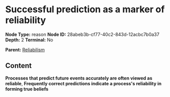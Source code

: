 # Successful prediction as a marker of reliability

**Node Type:** reason
**Node ID:** 28abeb3b-cf77-40c2-843d-12acbc7b0a37
**Depth:** 2
**Terminal:** No

**Parent:** [Reliabilism](reliabilism.md)

## Content

**Processes that predict future events accurately are often viewed as reliable**, **Frequently correct predictions indicate a process's reliability in forming true beliefs**
